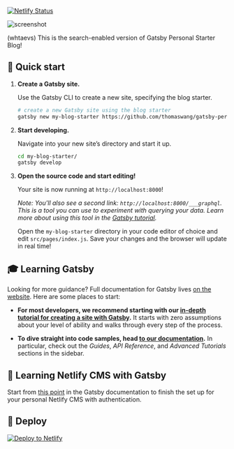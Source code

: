 [![Netlify Status](https://api.netlify.com/api/v1/badges/0643e551-0fef-4f57-9d3c-29d576f3e06c/deploy-status)](https://app.netlify.com/sites/gatsby-personal-starter-blog/deploys)

<img alt="screenshot" src="./screenshot.gif">

(whtaevs)
This is the search-enabled version of Gatsby Personal Starter Blog!

## 🚀 Quick start

1.  **Create a Gatsby site.**

    Use the Gatsby CLI to create a new site, specifying the blog starter.

    ```sh
    # create a new Gatsby site using the blog starter
    gatsby new my-blog-starter https://github.com/thomaswang/gatsby-personal-starter-blog
    ```

1.  **Start developing.**

    Navigate into your new site’s directory and start it up.

    ```sh
    cd my-blog-starter/
    gatsby develop
    ```

1.  **Open the source code and start editing!**

    Your site is now running at `http://localhost:8000`!

    _Note: You'll also see a second link: _`http://localhost:8000/___graphql`_. This is a tool you can use to experiment with querying your data. Learn more about using this tool in the [Gatsby tutorial](https://www.gatsbyjs.org/tutorial/part-five/#introducing-graphiql)._

    Open the `my-blog-starter` directory in your code editor of choice and edit `src/pages/index.js`. Save your changes and the browser will update in real time!

## 🎓 Learning Gatsby

Looking for more guidance? Full documentation for Gatsby lives [on the website](https://www.gatsbyjs.org/). Here are some places to start:

- **For most developers, we recommend starting with our [in-depth tutorial for creating a site with Gatsby](https://www.gatsbyjs.org/tutorial/).** It starts with zero assumptions about your level of ability and walks through every step of the process.

- **To dive straight into code samples, head [to our documentation](https://www.gatsbyjs.org/docs/).** In particular, check out the _Guides_, _API Reference_, and _Advanced Tutorials_ sections in the sidebar.

## 📔 Learning Netlify CMS with Gatsby

Start from [this point](https://www.gatsbyjs.org/docs/sourcing-from-netlify-cms/#authenticating-with-github) in the Gatsby documentation to finish the set up for your personal Netlify CMS with authentication.

## 💫 Deploy

[![Deploy to Netlify](https://www.netlify.com/img/deploy/button.svg)](https://app.netlify.com/start/deploy?repository=https://github.com/thomaswangio/gatsby-personal-starter-blog)
